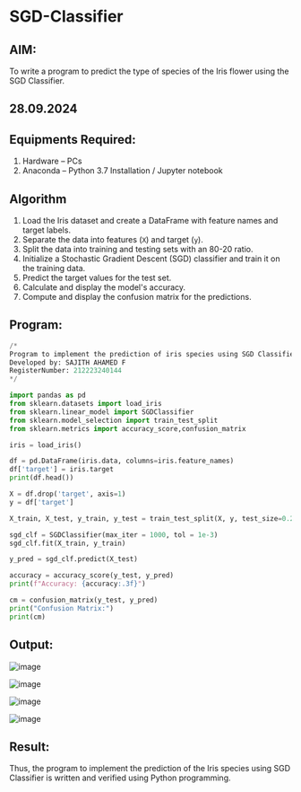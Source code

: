 # SGD-Classifier
## AIM:
To write a program to predict the type of species of the Iris flower using the SGD Classifier.

## 28.09.2024

## Equipments Required:
1. Hardware – PCs
2. Anaconda – Python 3.7 Installation / Jupyter notebook

## Algorithm
1. Load the Iris dataset and create a DataFrame with feature names and target labels.
2. Separate the data into features (`X`) and target (`y`).
3. Split the data into training and testing sets with an 80-20 ratio.
4. Initialize a Stochastic Gradient Descent (SGD) classifier and train it on the training data.
5. Predict the target values for the test set.
6. Calculate and display the model's accuracy.
7. Compute and display the confusion matrix for the predictions.

## Program:
```Python
/*
Program to implement the prediction of iris species using SGD Classifier.
Developed by: SAJITH AHAMED F
RegisterNumber: 212223240144 
*/

import pandas as pd
from sklearn.datasets import load_iris
from sklearn.linear_model import SGDClassifier
from sklearn.model_selection import train_test_split
from sklearn.metrics import accuracy_score,confusion_matrix

iris = load_iris()

df = pd.DataFrame(iris.data, columns=iris.feature_names)
df['target'] = iris.target
print(df.head())

X = df.drop('target', axis=1)
y = df['target']

X_train, X_test, y_train, y_test = train_test_split(X, y, test_size=0.2, random_state=42)

sgd_clf = SGDClassifier(max_iter = 1000, tol = 1e-3)
sgd_clf.fit(X_train, y_train)

y_pred = sgd_clf.predict(X_test)

accuracy = accuracy_score(y_test, y_pred)
print(f"Accuracy: {accuracy:.3f}")

cm = confusion_matrix(y_test, y_pred)
print("Confusion Matrix:")
print(cm)

```

## Output:
![image](https://github.com/user-attachments/assets/e5d375e1-3d23-4102-8e5c-40139df6b2d2)

![image](https://github.com/user-attachments/assets/8fd94b4e-20db-4489-a082-8f70b3007070)

![image](https://github.com/user-attachments/assets/7478569b-1f31-44d1-b8bd-a36762b97297)

![image](https://github.com/user-attachments/assets/442bd768-c880-4d8e-ad07-cc6f3faed611)


## Result:
Thus, the program to implement the prediction of the Iris species using SGD Classifier is written and verified using Python programming.
